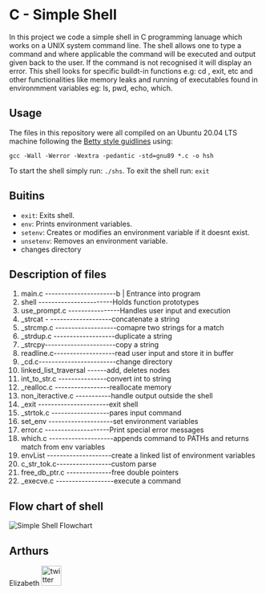 # C - Simple Shell

In this project we code a simple shell in C programming lanuage which works on a UNIX system command line. The shell allows one to type a command and where applicable the command will be executed and output given back to the user. If the command is not recognised it will display an error. This shell looks for specific buildt-in functions e.g: cd , exit, etc and other functionalities like memory leaks and running of executables found in environmment variables eg: ls, pwd, echo, which.

## Usage
The files in this repository were all compiled on an Ubuntu 20.04 LTS machine following the [Betty style guidlines](https://github.com/holbertonschool/Betty/blob/master/betty-doc.pl) using:
```
gcc -Wall -Werror -Wextra -pedantic -std=gnu89 *.c -o hsh
```
To start the shell simply run: `./shs`.
To exit the shell run: `exit`

## Buitins
* `exit`: Exits shell.
* `env`: Prints environment variables.
* `setenv`: Creates or modifies an environment variable if it doesnt exist.
* `unsetenv`: Removes an environment variable.
* changes directory

## Description of files
1. main.c ----------------------b | Entrance into program
1. shell -----------------------Holds function prototypes
1. use_prompt.c ----------------Handles user input and execution
1. _strcat - -------------------concatenate a string
1. _strcmp.c -------------------comapre two strings for a match
1. _strdup.c -------------------duplicate a string
1. _strcpy----------------------copy a string
1. readline.c-------------------read user input and store it in buffer
1. _cd.c------------------------change directory
1. linked_list_traversal ------add, deletes nodes
1. int_to_str.c ---------------convert int to string
1. _realloc.c -----------------reallocate memory
1. non_iteractive.c -----------handle output outside the shell
1. _exit ----------------------exit shell
1. _strtok.c ------------------pares input command
1. set_env --------------------set environment variables
1. error.c --------------------Print special error messages
1. which.c --------------------appends command to PATHs and returns match from env variables
1. envList --------------------create a linked list of environment variables
1. c_str_tok.c-----------------custom parse
1. free_db_ptr.c --------------free double pointers
1. _execve.c ------------------execute a command  


## Flow chart of shell

![Simple Shell Flowchart](https://drive.google.com/uc?export=view&id=1JJdWZHREv29IiOgF6v43fOx4omJMTslq)

## Arthurs
Elizabeth 
[<img src='https://cdn.jsdelivr.net/npm/simple-icons@3.0.1/icons/twitter.svg' alt='twitter' height='40'>](https://twitter.com/@benonking)
